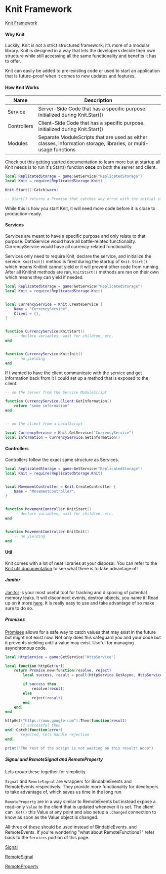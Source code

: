 # Knit Framework

[Knit Framework](https://sleitnick.github.io/Knit/)


#### Why Knit

Luckily, Knit is not a strict structured framework; it’s more of a modular library. Knit is designed in a way that lets the
developers decide their own structure while still accessing all the same functionality and benefits it has to offer.

Knit can easily be added to pre-existing code or used to start an application
that is future-proof when it comes to new updates and features.


#### How Knit Works


| Name | Description |
| ----------- | ----------- |
| Service | Server-Side Code that has a specific purpose. Initialized during Knit.Start() |
| Controllers | Client-Side Code that has a specific purpose. Initialized during Knit.Start() |
| Modules | Separate ModuleScripts that are used as either classes, information storage, libraries, or multi-usage functions |


Check out this [getting started](https://sleitnick.github.io/Knit/gettingstarted/) documentation to learn more but at startup all Knit needs is to run it's Start() function **once** on both the server and client.

```lua
local ReplicatedStorage = game:GetService("ReplicatedStorage")
local Knit = require(ReplicatedStorage.Knit)

Knit.Start():Catch(warn)

-- Start() returns a Promise that catches any error with the initial startup that then uses warn to output the error.
```

While this is how you start Knit, it will need more code before it is close to production-ready.


#### Services

Services are meant to have a specific purpose and only relate to that purpose. DataService would have all battle-related functionality. CurrencyService would have all currency-related functionality. 

Services only need to require Knit, declare the service, and initialize the service. `KnitInit()` method is fired during the startup of `Knit.Start()` which means KnitInit cannot yield or it will prevent other code from running. After all KnitInit methods are ran, `KnitStart()` methods are ran on their own which means they can yield if needed.


```lua
local ReplicatedStorage = game:GetService("ReplicatedStorage")
local Knit = require(ReplicatedStorage.Knit)


local CurrencyService = Knit.CreateService {
    Name = "CurrencyService",
    Client = {},
}


function CurrencyService:KnitStart()
    -- declare variables, wait for children, etc.
end


function CurrencyService:KnitInit()
    -- no yielding
end

```

If I wanted to have the client communicate with the service and get information back from it I could set up a method that is exposed to the client.

```lua
-- on the server from the Service ModuleScript

function CurrencyService.Client:GetInformation()
    return "some information"
end


-- on the client from a LocalScript

local CurrencyService = Knit.GetService("CurrencyService")
local information = CurrencyService:GetInformation()
```

#### Controllers

Controllers follow the exact same structure as Services.


```lua
local ReplicatedStorage = game:GetService("ReplicatedStorage")
local Knit = require(ReplicatedStorage.Knit)


local MovementController = Knit.CreateController {
    Name = "MovementController";
}


function MovementController:KnitStart()
    -- declare variables, wait for children, etc.
end


function MovementController:KnitInit()
    -- no yielding
end

```


#### Util

Knit comes with a lot of neat libraries at your disposal. You can refer to the [Knit util documentation](https://sleitnick.github.io/Knit/util/component/) to see what there is to take advantage of!

##### Janitor

[Janitor](https://github.com/howmanysmall/Janitor) is your most useful tool for tracking and disposing of potential memory leaks. It will disconnect events, destroy objects, you name it! Read up on it more [here](https://sleitnick.github.io/Knit/util/janitor/). It is really easy to use and take advantage of so make sure to do so.

##### Promises

[Promises](https://eryn.io/roblox-lua-promise/lib/) allows for a safe way to catch values that may exist in the future but might not exist now. Not only does this safeguard you and your code but it prevents yielding until a value may exist. Useful for managing asynchronous code.


```lua
local HttpService = game:GetService("HttpService")

local function httpGet(url)
	return Promise.new(function(resolve, reject)
		local success, result = pcall(HttpService.GetAsync, HttpService, url)

		if success then
			resolve(result)
		else
			reject(result)
		end
	end)
end

httpGet("https://www.google.com"):Then(function(result)
    -- if successful then
end):Catch(function(error)
    -- rejected, lets handle rejection
end)

print("The rest of the script is not waiting on this result! Wooo")
```


##### Signal and RemoteSignal and RemoteProperty

Lets group these together for simplicity. 

`Signal` and `RemoteSignal` are wrappers for BindableEvents and RemoteEvents respectively. They provide more functionality for developers to take advantage of, which
saves us time in the long run.

`RemoteProperty` are in a way similar to RemoteEvents but instead expose a read-only `Value` to the client that is updated whenever it is set. The client can `:Get()` this Value at any point and also setup a `.Changed` connection to know as soon as the Value object is changed.

All three of these should be used instead of BindableEvents. and RemoteEvents. If you're wondering "what about RemoteFunctions?" refer back to the `Services` portion of this page.

[Signal](https://sleitnick.github.io/Knit/util/signal/)


[RemoteSignal](https://sleitnick.github.io/Knit/util/remotesignal/)


[RemoteProperty](https://sleitnick.github.io/Knit/util/remoteproperty/)

